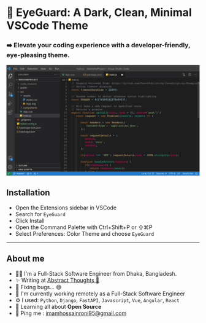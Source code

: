 # 🪬 EyeGuard: A Dark, Clean, Minimal VSCode Theme
### ➡️ Elevate your coding experience with a developer-friendly, eye-pleasing theme.

![EyeGuard, a a VSCode theme](./extras/js.png)

## Installation

- Open the Extensions sidebar in VSCode
- Search for `EyeGuard`
- Click Install
- Open the Command Palette with Ctrl+Shift+P or ⇧⌘P
- Select Preferences: Color Theme and choose `EyeGuard`


---

## About me
- 👨‍💻 I'm a Full-Stack Software Engineer from Dhaka, Bangladesh.
- ✨ Writing at [Abstract Thoughts 🤔](https://imamhossainroni.me/)
- 🐛 Fixing bugs... 😄
- 🏢 I'm currently working remotely as a Full-Stack Software Engineer
- ⚙️ I used: `Python`,  `Django`, `FastAPI`, `Javascript`, `Vue`, `Angular`, `React`
- 🌱 Learning all about **Open Source**
- 💬 Ping me : imamhossainroni95@gmail.com

